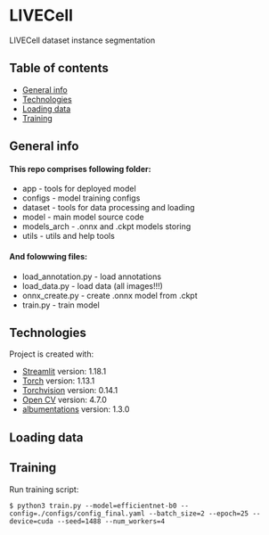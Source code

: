 # LIVECell
LIVECell dataset instance segmentation

## Table of contents
* [General info](#general-info)
* [Technologies](#technologies)
* [Loading data](#loading)
* [Training](#training)

## General info

#### This repo comprises following folder:
- app - tools for deployed model 
- configs - model training configs
- dataset - tools for data processing and loading
- model - main model source code
- models_arch - .onnx and .ckpt models storing
- utils - utils and help tools

#### And folowwing files:
- load_annotation.py - load annotations
- load_data.py - load data (all images!!!)
- onnx_create.py - create .onnx model from .ckpt
- train.py - train model



	
## Technologies
Project is created with:
* [Streamlit](https://streamlit.io/) version: 1.18.1
* [Torch](https://pytorch.org/) version: 1.13.1
* [Torchvision](https://pytorch.org/vision/stable/index.html) version: 0.14.1
* [Open CV](https://opencv.org/) version: 4.7.0
* [albumentations](https://albumentations.ai/) version: 1.3.0

## Loading data
## Training
Run training script:
```
$ python3 train.py --model=efficientnet-b0 --config=./configs/config_final.yaml --batch_size=2 --epoch=25 --device=cuda --seed=1488 --num_workers=4
```
